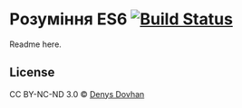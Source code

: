 # Рoзуміння ES6 [![Build Status][travis-image]][travis-url]

Readme here.

## License

CC BY-NC-ND 3.0 © [Denys Dovhan](http://denysdovhan.com)

[npm-url]: https://npmjs.org/package/understandinges6ua
[npm-image]: https://img.shields.io/npm/v/understandinges6ua.svg?style=flat-square

[travis-url]: https://travis-ci.org/denysdovhan/understandinges6ua
[travis-image]: https://img.shields.io/travis/denysdovhan/understandinges6ua.svg?style=flat-square

[depstat-url]: https://david-dm.org/denysdovhan/understandinges6ua
[depstat-image]: https://david-dm.org/denysdovhan/understandinges6ua.svg?style=flat-square
